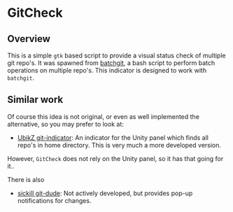 # GitCheck

## Overview

This is a simple `gtk` based script to provide a visual status check of
multiple git repo's. It was spawned from
[batchgit](https://github.com/maxhebditch/batchgit), a bash script to perform
batch operations on multiple repo's. This indicator is designed to work with
`batchgit`.

## Similar work

Of course this idea is not original, or even as well implemented the
alternative, so you may prefer to look at:

* [UbikZ git-indicator](https://github.com/UbikZ/git-indicator): An indicator
  for the Unity panel which finds all repo's in home directory. This is very
much a more developed version.

However, `GitCheck` does not rely on the Unity panel, so it has that going for
it..

There is also 
 
* [sickill git-dude](https://github.com/sickill/git-dude): Not actively
  developed, but provides pop-up notifications for changes.

 
